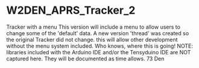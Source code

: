 # W2DEN_APRS_Tracker_2
Tracker with a menu
This version will include a menu to allow users to change some of the 'default' data. A new version 'thread' was created so the original Tracker did not change. this will allow other development without the menu system included.
Who knows, where this is going!
NOTE: libraries included with the Arduino IDE and/or the Tensyduino IDE are NOT captured here. They will be documented as time allows.
73
Den
